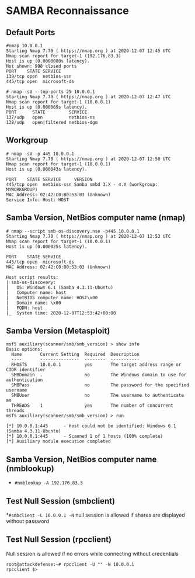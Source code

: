 # SAMBA Reconnaissance
## Default Ports
```
#nmap 10.0.0.1
Starting Nmap 7.70 ( https://nmap.org ) at 2020-12-07 12:45 UTC
Nmap scan report for target-1 (192.176.83.3)
Host is up (0.0000080s latency).
Not shown: 998 closed ports
PORT    STATE SERVICE
139/tcp open  netbios-ssn
445/tcp open  microsoft-ds
```
```
# nmap -sU --top-ports 25 10.0.0.1
Starting Nmap 7.70 ( https://nmap.org ) at 2020-12-07 12:47 UTC
Nmap scan report for target-1 (10.0.0.1)
Host is up (0.000069s latency).
PORT      STATE         SERVICE
137/udp   open          netbios-ns
138/udp   open|filtered netbios-dgm
```

## Workgroup
```
# nmap -sV -p 445 10.0.0.1
Starting Nmap 7.70 ( https://nmap.org ) at 2020-12-07 12:50 UTC
Nmap scan report for target-1 (10.0.0.1)
Host is up (0.000043s latency).

PORT    STATE SERVICE     VERSION
445/tcp open  netbios-ssn Samba smbd 3.X - 4.X (workgroup: MYWORKGROUP)
MAC Address: 02:42:C0:B0:53:03 (Unknown)
Service Info: Host: HOST
```

## Samba Version, NetBios computer name (nmap)
```
# nmap --script smb-os-discovery.nse -p445 10.0.0.1
Starting Nmap 7.70 ( https://nmap.org ) at 2020-12-07 12:53 UTC
Nmap scan report for target-1 (10.0.0.1)
Host is up (0.000025s latency).

PORT    STATE SERVICE
445/tcp open  microsoft-ds
MAC Address: 02:42:C0:B0:53:03 (Unknown)

Host script results:
| smb-os-discovery: 
|   OS: Windows 6.1 (Samba 4.3.11-Ubuntu)
|   Computer name: host
|   NetBIOS computer name: HOST\x00
|   Domain name: \x00
|   FQDN: host
|_  System time: 2020-12-07T12:53:42+00:00
```

## Samba Version (Metasploit)
```
msf5 auxiliary(scanner/smb/smb_version) > show info
Basic options:
  Name       Current Setting  Required  Description
  ----       ---------------  --------  -----------
  RHOSTS     10.0.0.1         yes       The target address range or CIDR identifier
  SMBDomain  .                no        The Windows domain to use for authentication
  SMBPass                     no        The password for the specified username
  SMBUser                     no        The username to authenticate as
  THREADS    1                yes       The number of concurrent threads
msf5 auxiliary(scanner/smb/smb_version) > run

[*] 10.0.0.1:445      - Host could not be identified: Windows 6.1 (Samba 4.3.11-Ubuntu)
[*] 10.0.0.1:445      - Scanned 1 of 1 hosts (100% complete)
[*] Auxiliary module execution completed
```

## Samba Version, NetBios computer name (nmblookup)
* `#nmblookup -A 192.176.83.3`

## Test Null Session (smbclient)
*`#smbclient -L 10.0.0.1 -N` null session is allowed if shares are displayed without password

## Test Null Session (rpcclient)
Null session is allowed if no errors while connecting without credentials 
```
root@attackdefense:~# rpcclient -U "" -N 10.0.0.1   
rpcclient $> 
```



